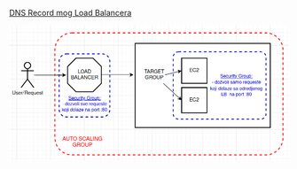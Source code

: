 [DNS Record mog Load Balancera](http://alb-web-server-783656741.us-east-1.elb.amazonaws.com/)  


![](https://github.com/NenadSormaz/nenad-sormaz-devops-mentorship/blob/task-7/week-8/chart.png?raw=true)
